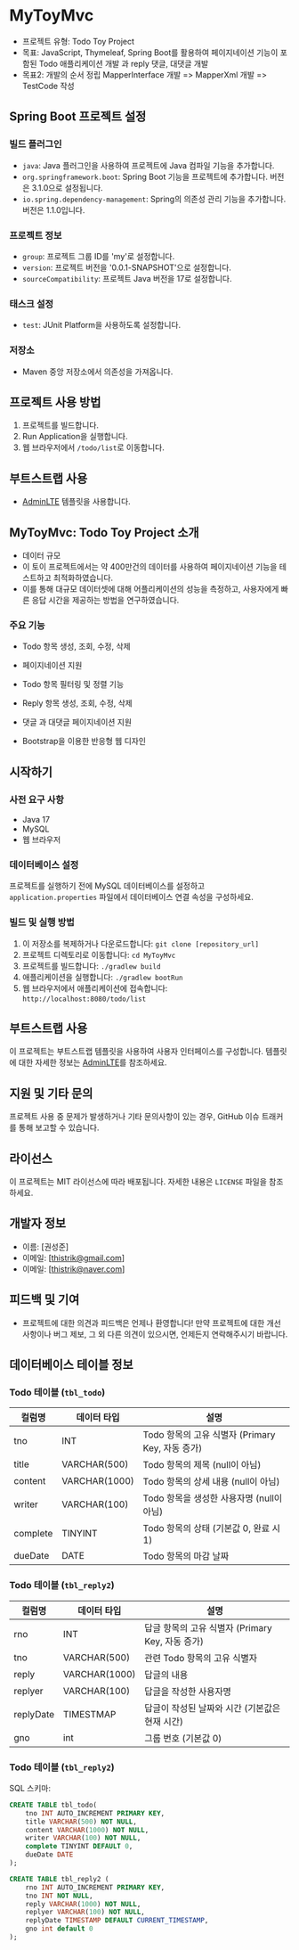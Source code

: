 # MyToyMvc
- 프로젝트 유형: Todo Toy Project
- 목표: JavaScript, Thymeleaf, Spring Boot를 활용하여 페이지네이션 기능이 포함된 Todo 애플리케이션 개발 과 reply 댓글, 대댓글 개발 
- 목표2: 개발의 순서 정립 MapperInterface 개발 => MapperXml 개발 => TestCode 작성 

## Spring Boot 프로젝트 설정

### 빌드 플러그인
- `java`: Java 플러그인을 사용하여 프로젝트에 Java 컴파일 기능을 추가합니다.
- `org.springframework.boot`: Spring Boot 기능을 프로젝트에 추가합니다. 버전은 3.1.0으로 설정됩니다.
- `io.spring.dependency-management`: Spring의 의존성 관리 기능을 추가합니다. 버전은 1.1.0입니다.

### 프로젝트 정보
- `group`: 프로젝트 그룹 ID를 'my'로 설정합니다.
- `version`: 프로젝트 버전을 '0.0.1-SNAPSHOT'으로 설정합니다.
- `sourceCompatibility`: 프로젝트 Java 버전을 17로 설정합니다.

### 태스크 설정
- `test`: JUnit Platform을 사용하도록 설정합니다.

### 저장소
- Maven 중앙 저장소에서 의존성을 가져옵니다.

## 프로젝트 사용 방법
1. 프로젝트를 빌드합니다.
2. Run Application을 실행합니다.
3. 웹 브라우저에서 `/todo/list`로 이동합니다.

## 부트스트랩 사용
- [AdminLTE](https://adminlte.io/) 템플릿을 사용합니다.

## MyToyMvc: Todo Toy Project 소개 
- 데이터 규모 
- 이 토이 프로젝트에서는 약 400만건의 데이터를 사용하여 페이지네이션 기능을 테스트하고 최적화하였습니다. 
- 이를 통해 대규모 데이터셋에 대해 어플리케이션의 성능을 측정하고, 사용자에게 빠른 응답 시간을 제공하는 방법을 연구하였습니다.

### 주요 기능
- Todo 항목 생성, 조회, 수정, 삭제
- 페이지네이션 지원
- Todo 항목 필터링 및 정렬 기능

- Reply 항목 생성, 조회, 수정, 삭제 
- 댓글 과 대댓글 페이지네이션 지원 
- Bootstrap을 이용한 반응형 웹 디자인

## 시작하기

### 사전 요구 사항
- Java 17
- MySQL
- 웹 브라우저

### 데이터베이스 설정
프로젝트를 실행하기 전에 MySQL 데이터베이스를 설정하고 `application.properties` 파일에서 데이터베이스 연결 속성을 구성하세요.

### 빌드 및 실행 방법
1. 이 저장소를 복제하거나 다운로드합니다: `git clone [repository_url]`
2. 프로젝트 디렉토리로 이동합니다: `cd MyToyMvc`
3. 프로젝트를 빌드합니다: `./gradlew build`
4. 애플리케이션을 실행합니다: `./gradlew bootRun`
5. 웹 브라우저에서 애플리케이션에 접속합니다: `http://localhost:8080/todo/list`

## 부트스트랩 사용
이 프로젝트는 부트스트랩 템플릿을 사용하여 사용자 인터페이스를 구성합니다. 템플릿에 대한 자세한 정보는 [AdminLTE](https://adminlte.io/)를 참조하세요.

## 지원 및 기타 문의
프로젝트 사용 중 문제가 발생하거나 기타 문의사항이 있는 경우, GitHub 이슈 트래커를 통해 보고할 수 있습니다.

## 라이선스
이 프로젝트는 MIT 라이선스에 따라 배포됩니다. 자세한 내용은 `LICENSE` 파일을 참조하세요.

## 개발자 정보
- 이름: [권성준]
- 이메일: [thistrik@gmail.com]
- 이메일: [thistrik@naver.com]

## 피드백 및 기여 
- 프로젝트에 대한 의견과 피드백은 언제나 환영합니다! 만약 프로젝트에 대한 개선 사항이나 버그 제보, 그 외 다른 의견이 있으시면, 언제든지 연락해주시기 바랍니다.

## 데이터베이스 테이블 정보

### Todo 테이블 (`tbl_todo`)

| 컬럼명   | 데이터 타입     | 설명                                       |
|----------|----------------|--------------------------------------------|
| tno      | INT            | Todo 항목의 고유 식별자 (Primary Key, 자동 증가) |
| title    | VARCHAR(500)   | Todo 항목의 제목 (null이 아님)                |
| content  | VARCHAR(1000)  | Todo 항목의 상세 내용 (null이 아님)           |
| writer   | VARCHAR(100)   | Todo 항목을 생성한 사용자명 (null이 아님)     |
| complete | TINYINT        | Todo 항목의 상태 (기본값 0, 완료 시 1)          |
| dueDate  | DATE           | Todo 항목의 마감 날짜                        |

### Todo 테이블 (`tbl_reply2`)
| 컬럼명   | 데이터 타입     | 설명                                       |
|----------|----------------|--------------------------------------------|
| rno      | INT            | 답글 항목의 고유 식별자 (Primary Key, 자동 증가) |
| tno    | VARCHAR(500)   | 관련 Todo 항목의 고유 식별자                |
| reply  | VARCHAR(1000)  | 답글의 내용           |
| replyer   | VARCHAR(100)   | 답글을 작성한 사용자명     |
| replyDate | TIMESTMAP        | 답글이 작성된 날짜와 시간 (기본값은 현재 시간)          |
| gno  | int           | 그룹 번호 (기본값 0)                       |


### Todo 테이블 (`tbl_reply2`)


SQL 스키마:
```sql
CREATE TABLE tbl_todo(
    tno INT AUTO_INCREMENT PRIMARY KEY,
    title VARCHAR(500) NOT NULL,
    content VARCHAR(1000) NOT NULL,
    writer VARCHAR(100) NOT NULL,
    complete TINYINT DEFAULT 0,
    dueDate DATE
);

CREATE TABLE tbl_reply2 (
    rno INT AUTO_INCREMENT PRIMARY KEY,
    tno INT NOT NULL,
    reply VARCHAR(1000) NOT NULL,
    replyer VARCHAR(100) NOT NULL,
    replyDate TIMESTAMP DEFAULT CURRENT_TIMESTAMP,
    gno int default 0 
);
```



